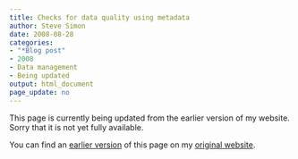 ```yaml
---
title: Checks for data quality using metadata
author: Steve Simon
date: 2008-08-28
categories:
- "*Blog post"
- 2008
- Data management
- Being updated
output: html_document
page_update: no
---
```


This page is currently being updated from the earlier version of my website. Sorry that it is not yet fully available.

<!---More--->


You can find an [earlier version][sim1] of this page on my [original website][sim2].

[sim1]: http://www.pmean.com/08/CheckMetadata.html
[sim2]: http://www.pmean.com/original_site.html
